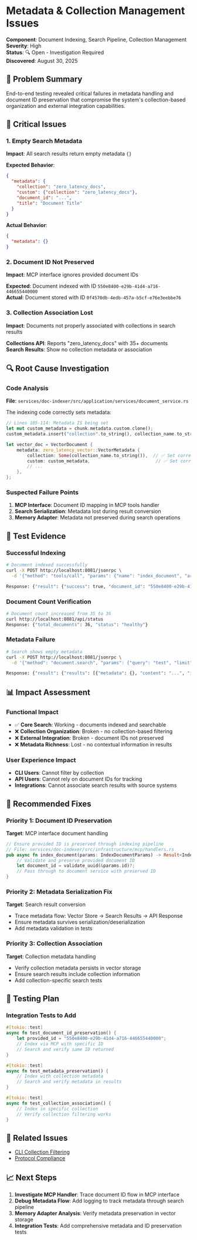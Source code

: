 # Metadata & Collection Management Issues

**Component**: Document Indexing, Search Pipeline, Collection Management  
**Severity**: High  
**Status**: 🔍 Open - Investigation Required  
**Discovered**: August 30, 2025  

## 🎯 Problem Summary

End-to-end testing revealed critical failures in metadata handling and document ID preservation that compromise the system's collection-based organization and external integration capabilities.

## 🚨 Critical Issues

### 1. Empty Search Metadata
**Impact**: All search results return empty metadata `{}`

**Expected Behavior**:
```json
{
  "metadata": {
    "collection": "zero_latency_docs",
    "custom": {"collection": "zero_latency_docs"},
    "document_id": "...",
    "title": "Document Title"
  }
}
```

**Actual Behavior**:
```json
{
  "metadata": {}
}
```

### 2. Document ID Not Preserved
**Impact**: MCP interface ignores provided document IDs

**Expected**: Document indexed with ID `550e8400-e29b-41d4-a716-446655440000`  
**Actual**: Document stored with ID `0f4570db-4edb-457a-b5cf-e76e3eebbe76`

### 3. Collection Association Lost
**Impact**: Documents not properly associated with collections in search results

**Collections API**: Reports "zero_latency_docs" with 35+ documents  
**Search Results**: Show no collection metadata or association

## 🔍 Root Cause Investigation

### Code Analysis
**File**: `services/doc-indexer/src/application/services/document_service.rs`

The indexing code correctly sets metadata:
```rust
// Lines 105-114: Metadata IS being set
let mut custom_metadata = chunk.metadata.custom.clone();
custom_metadata.insert("collection".to_string(), collection_name.to_string());

let vector_doc = VectorDocument {
    metadata: zero_latency_vector::VectorMetadata {
        collection: Some(collection_name.to_string()),  // ✅ Set correctly
        custom: custom_metadata,                         // ✅ Set correctly
        // ...
    },
};
```

### Suspected Failure Points
1. **MCP Interface**: Document ID mapping in MCP tools handler
2. **Search Serialization**: Metadata lost during result conversion
3. **Memory Adapter**: Metadata not preserved during search operations

## 🧪 Test Evidence

### Successful Indexing
```bash
# Document indexed successfully
curl -X POST http://localhost:8081/jsonrpc \
  -d '{"method": "tools/call", "params": {"name": "index_document", "arguments": {"id": "550e8400-e29b-41d4-a716-446655440000", "content": "Test"}}}'

Response: {"result": {"success": true, "document_id": "550e8400-e29b-41d4-a716-446655440000"}}
```

### Document Count Verification
```bash
# Document count increased from 35 to 36
curl http://localhost:8081/api/status
Response: {"total_documents": 36, "status": "healthy"}
```

### Metadata Failure
```bash
# Search shows empty metadata
curl -X POST http://localhost:8081/jsonrpc \
  -d '{"method": "document.search", "params": {"query": "test", "limit": 1}}'

Response: {"result": {"results": [{"metadata": {}, "content": "...", "id": "different-id"}]}}
```

## 📊 Impact Assessment

### Functional Impact
- ✅ **Core Search**: Working - documents indexed and searchable
- ❌ **Collection Organization**: Broken - no collection-based filtering
- ❌ **External Integration**: Broken - document IDs not preserved
- ❌ **Metadata Richness**: Lost - no contextual information in results

### User Experience Impact
- **CLI Users**: Cannot filter by collection
- **API Users**: Cannot rely on document IDs for tracking
- **Integrations**: Cannot associate search results with source systems

## 🔧 Recommended Fixes

### Priority 1: Document ID Preservation
**Target**: MCP interface document handling
```rust
// Ensure provided ID is preserved through indexing pipeline
// File: services/doc-indexer/src/infrastructure/mcp/handlers.rs
pub async fn index_document(params: IndexDocumentParams) -> Result<IndexResponse> {
    // Validate and preserve provided document ID
    let document_id = validate_uuid(&params.id)?;
    // Pass through to document service with preserved ID
}
```

### Priority 2: Metadata Serialization Fix
**Target**: Search result conversion
- Trace metadata flow: Vector Store → Search Results → API Response
- Ensure metadata survives serialization/deserialization
- Add metadata validation in tests

### Priority 3: Collection Association
**Target**: Collection metadata handling
- Verify collection metadata persists in vector storage
- Ensure search results include collection information
- Add collection-specific search tests

## 🧪 Testing Plan

### Integration Tests to Add
```rust
#[tokio::test]
async fn test_document_id_preservation() {
    let provided_id = "550e8400-e29b-41d4-a716-446655440000";
    // Index via MCP with specific ID
    // Search and verify same ID returned
}

#[tokio::test] 
async fn test_metadata_preservation() {
    // Index with collection metadata
    // Search and verify metadata in results
}

#[tokio::test]
async fn test_collection_association() {
    // Index in specific collection
    // Verify collection filtering works
}
```

## 🔗 Related Issues
- [CLI Collection Filtering](search-issues.md#cli-collection-filtering)
- [Protocol Compliance](protocol-issues.md)

## 📈 Next Steps
1. **Investigate MCP Handler**: Trace document ID flow in MCP interface
2. **Debug Metadata Flow**: Add logging to track metadata through search pipeline
3. **Memory Adapter Analysis**: Verify metadata preservation in vector storage
4. **Integration Tests**: Add comprehensive metadata and ID preservation tests
